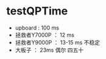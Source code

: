 # testQPTime

- upboard : 100 ms
- 拯救者Y7000P ： 12 ms
- 拯救者Y9000P ： 13-15 ms 不稳定
- 大板子 ： 23ms 偶尔 四五十
